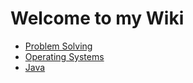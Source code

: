 # Welcome to my Wiki 

* [Problem Solving](ps/index.md)
* [Operating Systems](os/index.md)
* [Java](java/index.md)
  
